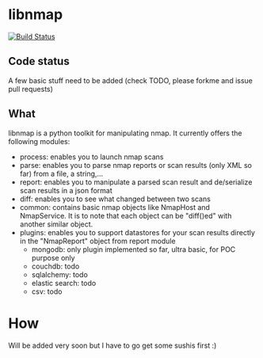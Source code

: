 # libnmap

[![Build Status](https://travis-ci.org/savon-noir/python-nmap-lib.png)](https://travis-ci.org/savon-noir/python-nmap-lib)

## Code status
A few basic stuff need to be added (check TODO, please forkme and issue pull
requests)

## What

libnmap is a python toolkit for manipulating nmap. It currently offers the following modules:
- process: enables you to launch nmap scans
- parse: enables you to parse nmap reports or scan results (only XML so far) from a file, a string,...
- report: enables you to manipulate a parsed scan result and de/serialize scan results in a json format
- diff: enables you to see what changed between two scans
- common: contains basic nmap objects like NmapHost and NmapService. It is to note that each object can be "diff()ed" with another similar object.
- plugins: enables you to support datastores for your scan results directly in the "NmapReport" object from report module
    - mongodb: only plugin implemented so far, ultra basic, for POC purpose only
    - couchdb: todo
    - sqlalchemy: todo
    - elastic search: todo
    - csv: todo

How
===
Will be added very soon but I have to go get some sushis first :)
